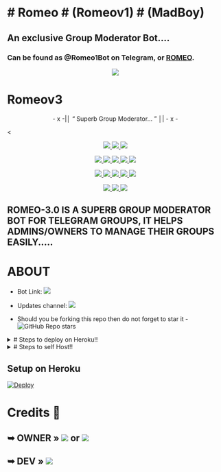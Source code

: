 # # Romeo # (Romeov1) # (MadBoy)
## An exclusive Group Moderator Bot.... 
### Can be found as @Romeo1Bot on Telegram, or [ROMEO](https://telegram.me/Romeo1Bot).

<p align="center">
  <img src="https://telegra.ph/file/f96a2b34ddecce4ad1417.jpg">
</p>

# Romeov3

<p align="center">
- x -|│  “	Superb Group Moderator... ”  │| - x -
</p>

<<p align="center">
<a href="https://app.codacy.com/gh/madboy482/Romeo?utm_source=github.com&utm_medium=referral&utm_content=madboy482/Romeo&utm_campaign=Badge_Grade_Settings" alt="Codacy Badge">
<img src="https://api.codacy.com/project/badge/Grade/6141417ceaf84545bab6bd671503df51" /> </a>
<a href="https://github.com/madboy482/Romeo" alt="Libraries.io dependency status for GitHub repo"> <img src="https://img.shields.io/librariesio/github/madboy482/Romeo" /> </a>
<a href="http://hits.dwyl.com/madboy482/Romeo" alt="HitCount"> <img src="http://hits.dwyl.com/madboy482/Romeo.svg" /> </a>
</p>
<p align="center">
<a href="https://github.com/madboy482/Romeo" alt="GitHub closed issues"> <img src="https://img.shields.io/github/issues-closed-raw/madboy482/Romeo?style=flat&logo=github&color=success" /> </a>
<a href="https://github.com/madboy482/Romeo" alt="GitHub commit activity"> <img src="https://img.shields.io/github/commit-activity/m/madboy482/Romeo" /> </a>
<a href="https://github.com/madboy482/Romeo/network/members" alt="GitHub forks"> <img src="https://img.shields.io/github/forks/madboy482/Romeo?label=Forks&logo=github" /> </a>
<a href="https://github.com/madboy482/Romeo" alt="GitHub closed pull requests"> <img src="https://img.shields.io/github/issues-pr-closed-raw/madboy482/Romeo?color=success" /> </a>
<a href="https://github.com/madboy482/Romeo" alt="GitHub issues"> <img src="https://img.shields.io/github/issues-raw/madboy482/Romeo?style=flat&logo=github&color=yellow" /> </a>
</p>
<p align="center">
<a href="https://github.com/madboy482/Romeo" alt="GitHub release (latest by date including pre-releases)"> <img src="https://img.shields.io/github/v/release/madboy482/Romeo?include_prereleases?style=flat&logo=github" /> </a>
<a href="https://www.python.org/" alt="made-with-python"> <img src="https://img.shields.io/badge/Made%20with-Python-1f425f.svg?style=flat&logo=python&color=blue" /> </a>
<a href="https://github.com/madboy482/Romeo" alt="Docker!"> <img src="https://aleen42.github.io/badges/src/docker.svg" /> </a>
<a href="https://github.com/madboy482/Romeo" alt="GitHub repo size"> <img src="https://img.shields.io/github/repo-size/madboy482/Romeo" /> </a>
<a href="https://github.com/madboy482/Romeo/blob/master/LICENSE" alt="GPLv3 license"> <img src="https://img.shields.io/badge/License-GPLv3-blue.svg" /> </a>
</p>
<p align="center">
<a href="https://telegram.me/Romeo_JulietBotSupport" alt="Telegram!"> <img src="https://aleen42.github.io/badges/src/telegram.svg" /> </a>
<a href="https://github.com/madboy482/Romeo/graphs/commit-activity" alt="Maintenance"> <img src="https://img.shields.io/badge/Maintained%3F-yes-green.svg" /> </a>
<a href="https://makeapullrequest.com" alt="PRs Welcome"> <img src="https://img.shields.io/badge/PRs-welcome-brightgreen.svg?style=flat-square" /> </a>
</p>
  
## ROMEO-3.0 IS A SUPERB GROUP MODERATOR BOT FOR TELEGRAM GROUPS, IT HELPS ADMINS/OWNERS TO MANAGE THEIR GROUPS EASILY.....

# ABOUT

* Bot Link:  <a href="https://telegram.me/Romeo1Bot" alt="Romeo-3.0"> <img src="https://img.shields.io/badge/%F0%9F%A4%96%20-ROMEOv1-blue" /> </a>
* Updates channel: <a  href="https://telegram.me/Romeo_JulietBotSupport" alt="Romeo_JulietBotSupport"> <img  src="https://img.shields.io/badge/%F0%9F%92%A1-ROMEOv3%20Bot%20Support-9cf" /> </a>

* Should you be forking this repo then do not forget to star it - <img alt="GitHub Repo stars" src="https://img.shields.io/github/stars/madboy482/Romeo?color=white&label=%F0%9F%8C%9F%20star">

<details>
  <summary># Steps to deploy on Heroku!! </summary>

```
Fill in all the details, Deploy!
Now go to https://dashboard.heroku.com/apps/(app-name)/resources ( Replace (app-name) with your app name )
REMEMBER: Turn on worker dyno (Don't worry It's free :D) & Webhook
Now send the bot /start, If it doesn't respond go to https://dashboard.heroku.com/apps/(app-name)/settings and remove webhook and port.
```

  [![Deploy Here](https://www.herokucdn.com/deploy/button.svg)](https://heroku.com/deploy?template=https://github.com/madboy482/Romeo.git)

</details>  



<details>
  <summary># Steps to self Host!! </summary>

  ## Setting up the Bot (Read this before trying to use!):
Please make sure to use python3.6, as I cannot guarantee everything will work as expected on older Python versions!
This is because markdown parsing is done by iterating through a dict, which is ordered by default in 3.6.

  ### Configuration

There are two possible ways of configuring your bot: a config.py file, or ENV variables.

The preferred version is to use a `config.py` file, as it makes it easier to see all your settings grouped together.
This file should be placed in your `SaitamaRobot` folder, alongside the `__main__.py` file. 
This is where your bot token will be loaded from, as well as your database URI (if you're using a database), and most of
your other settings.

It is recommended to import sample_config and extend the Config class, as this will ensure your config contains all
defaults set in the sample_config, hence making it easier to upgrade.

An example for `config.py` file could be:
```
from SaitamaRobot.sample_config import Config

class Development(Config):
    OWNER_ID = 1078841825  # your telegram ID
    OWNER_USERNAME = "Warning_MadBoy_is_Here"  # your telegram username
    API_KEY = "your bot api key"  # your api key, as provided by the @botfather
    SQLALCHEMY_DATABASE_URI = 'postgresql://username:password@localhost:5432/database'  # sample db credentials
    JOIN_LOGGER = '-1234567890' # some group chat that your bot is a member of
    USE_JOIN_LOGGER = True
    DRAGONS = [1107922726]  # List of id's for users which have sudo access to the bot.
    LOAD = []
    NO_LOAD = ['translation']
```

If you can't have a config.py file (Ex - on Heroku), it is also possible to use environment variables.
So just go and read the config sample file. 
</details>


## Setup on Heroku 
[![Deploy](https://www.herokucdn.com/deploy/button.svg)](https://heroku.com/deploy?template=https://github.com/madboy482/Romeo.git) 


# Credits 📍
## ➥ <b>OWNER</b> » <a href="https://github.com/madboy482" alt="MadBoy"> <img src="https://img.shields.io/badge/MADBOY-30302f?logo=github" /></a> or <a href="https://telegram.me/Warning_MadBoy_is_Here" alt="MadBoy"> <img src="https://img.shields.io/badge/MADBOY-dcdcdc?logo=telegram" /></a>

## ➥ <b>DEV</b> » <a href="https://telegram.me/Wanacoins" alt="Pranav"> <img src="https://img.shields.io/badge/PRANAV-adff2f?logo=telegram" /></a>
